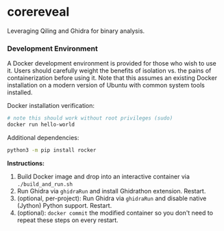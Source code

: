# corereveal
Leveraging Qiling and Ghidra for binary analysis.

### Development Environment

A Docker development environment is provided for those who wish to use it. Users should carefully weight the benefits of isolation vs. the pains of containerization before using it. Note that this assumes an existing Docker installation on a modern version of Ubuntu with common system tools installed.

Docker installation verification:

```bash
# note this should work without root privileges (sudo)
docker run hello-world
```

Additional dependencies:

```bash
python3 -m pip install rocker
```

**Instructions:**
1. Build Docker image and drop into an interactive container via `./build_and_run.sh`
2. Run Ghidra via `ghidraRun` and install Ghidrathon extension. Restart.
3. (optional, per-project): Run Ghidra via `ghidraRun` and disable native (Jython) Python support. Restart.
4. (optional): `docker commit` the modified container so you don't need to repeat these steps on every restart.
